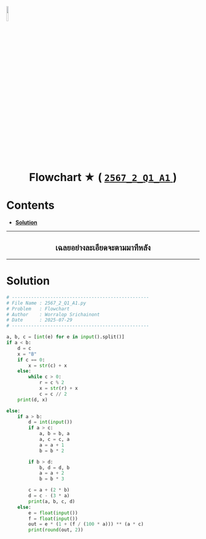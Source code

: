 <p align="left">
  <a href="../../README.md">
    <img src="../../../../Z99-OTHERS/00-common/00-back.png" style="width:10%">
  </a>
</p>

<div align="center">
  <h1>
    Flowchart ★ (
      <a href="https://drive.google.com/file/d/1f3hgd5TDKZhNo-mKpnOi-fUeMvVRQkOZ/view?usp=sharing">
        <code>2567_2_Q1_A1</code>
      </a>
    )
  </h1>
</div>

# Contents

-   [**Solution**](#solution)

---

<div align="center">
  <h2>เฉลยอย่างละเอียดจะตามมาทีหลัง</h2>
</div>

---

# Solution

```python
# --------------------------------------------------
# File Name : 2567_2_Q1_A1.py
# Problem   : Flowchart
# Author    : Worralop Srichainont
# Date      : 2025-07-29
# --------------------------------------------------

a, b, c = [int(e) for e in input().split()]
if a < b:
    d = c
    x = "B"
    if c == 0:
        x = str(c) + x
    else:
        while c > 0:
            r = c % 2
            x = str(r) + x
            c = c // 2
    print(d, x)

else:
    if a > b:
        d = int(input())
        if a > c:
            a, b = b, a
            a, c = c, a
            a = a + 1
            b = b * 2

        if b > d:
            b, d = d, b
            a = a + 2
            b = b * 3

        c = a + (2 * b)
        d = c - (3 * a)
        print(a, b, c, d)
    else:
        e = float(input())
        f = float(input())
        out = e * (1 + (f / (100 * a))) ** (a * c)
        print(round(out, 2))
```
